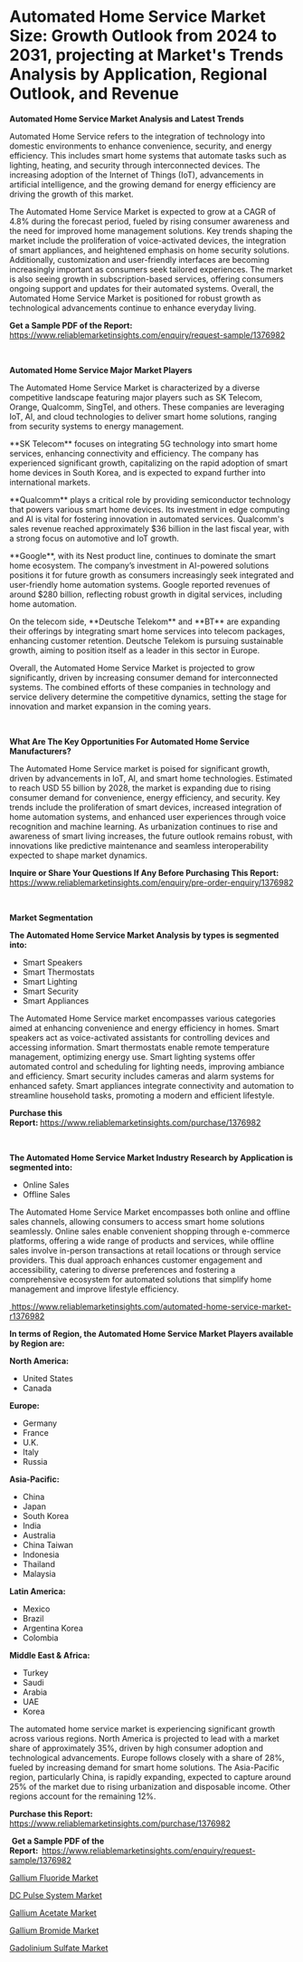 <p><h1>Automated Home Service Market Size: Growth Outlook from 2024 to 2031, projecting at Market's Trends Analysis by Application, Regional Outlook, and Revenue</h1></p><p><strong>Automated Home Service Market Analysis and Latest Trends</strong></p>
<p><p>Automated Home Service refers to the integration of technology into domestic environments to enhance convenience, security, and energy efficiency. This includes smart home systems that automate tasks such as lighting, heating, and security through interconnected devices. The increasing adoption of the Internet of Things (IoT), advancements in artificial intelligence, and the growing demand for energy efficiency are driving the growth of this market. </p><p>The Automated Home Service Market is expected to grow at a CAGR of 4.8% during the forecast period, fueled by rising consumer awareness and the need for improved home management solutions. Key trends shaping the market include the proliferation of voice-activated devices, the integration of smart appliances, and heightened emphasis on home security solutions. Additionally, customization and user-friendly interfaces are becoming increasingly important as consumers seek tailored experiences. The market is also seeing growth in subscription-based services, offering consumers ongoing support and updates for their automated systems. Overall, the Automated Home Service Market is positioned for robust growth as technological advancements continue to enhance everyday living.</p></p>
<p><strong>Get a Sample PDF of the Report:&nbsp;</strong> <a href="https://www.reliablemarketinsights.com/enquiry/request-sample/1376982?utm_campaign=1400&utm_medium=2&utm_source=Github&utm_content=ia&utm_term=23102024&utm_id=automated-home-service">https://www.reliablemarketinsights.com/enquiry/request-sample/1376982</a></p>
<p>&nbsp;</p>
<p><strong>Automated Home Service Major Market Players</strong></p>
<p><p>The Automated Home Service Market is characterized by a diverse competitive landscape featuring major players such as SK Telecom, Orange, Qualcomm, SingTel, and others. These companies are leveraging IoT, AI, and cloud technologies to deliver smart home solutions, ranging from security systems to energy management. </p><p>**SK Telecom** focuses on integrating 5G technology into smart home services, enhancing connectivity and efficiency. The company has experienced significant growth, capitalizing on the rapid adoption of smart home devices in South Korea, and is expected to expand further into international markets.</p><p>**Qualcomm** plays a critical role by providing semiconductor technology that powers various smart home devices. Its investment in edge computing and AI is vital for fostering innovation in automated services. Qualcomm's sales revenue reached approximately $36 billion in the last fiscal year, with a strong focus on automotive and IoT growth.</p><p>**Google**, with its Nest product line, continues to dominate the smart home ecosystem. The company’s investment in AI-powered solutions positions it for future growth as consumers increasingly seek integrated and user-friendly home automation systems. Google reported revenues of around $280 billion, reflecting robust growth in digital services, including home automation.</p><p>On the telecom side, **Deutsche Telekom** and **BT** are expanding their offerings by integrating smart home services into telecom packages, enhancing customer retention. Deutsche Telekom is pursuing sustainable growth, aiming to position itself as a leader in this sector in Europe.</p><p>Overall, the Automated Home Service Market is projected to grow significantly, driven by increasing consumer demand for interconnected systems. The combined efforts of these companies in technology and service delivery determine the competitive dynamics, setting the stage for innovation and market expansion in the coming years.</p></p>
<p>&nbsp;</p>
<p><strong>What Are The Key Opportunities For Automated Home Service Manufacturers?</strong></p>
<p><p>The Automated Home Service market is poised for significant growth, driven by advancements in IoT, AI, and smart home technologies. Estimated to reach USD 55 billion by 2028, the market is expanding due to rising consumer demand for convenience, energy efficiency, and security. Key trends include the proliferation of smart devices, increased integration of home automation systems, and enhanced user experiences through voice recognition and machine learning. As urbanization continues to rise and awareness of smart living increases, the future outlook remains robust, with innovations like predictive maintenance and seamless interoperability expected to shape market dynamics.</p></p>
<p><strong>Inquire or Share Your Questions If Any Before Purchasing This Report:</strong> <a href="https://www.reliablemarketinsights.com/enquiry/pre-order-enquiry/1376982?utm_campaign=1400&utm_medium=2&utm_source=Github&utm_content=ia&utm_term=23102024&utm_id=automated-home-service">https://www.reliablemarketinsights.com/enquiry/pre-order-enquiry/1376982</a></p>
<p>&nbsp;</p>
<p><strong>Market Segmentation</strong></p>
<p><strong>The Automated Home Service Market Analysis by types is segmented into:</strong></p>
<p><ul><li>Smart Speakers</li><li>Smart Thermostats</li><li>Smart Lighting</li><li>Smart Security</li><li>Smart Appliances</li></ul></p>
<p><p>The Automated Home Service market encompasses various categories aimed at enhancing convenience and energy efficiency in homes. Smart speakers act as voice-activated assistants for controlling devices and accessing information. Smart thermostats enable remote temperature management, optimizing energy use. Smart lighting systems offer automated control and scheduling for lighting needs, improving ambiance and efficiency. Smart security includes cameras and alarm systems for enhanced safety. Smart appliances integrate connectivity and automation to streamline household tasks, promoting a modern and efficient lifestyle.</p></p>
<p><strong>Purchase this Report:&nbsp;</strong><a href="https://www.reliablemarketinsights.com/purchase/1376982?utm_campaign=1400&utm_medium=2&utm_source=Github&utm_content=ia&utm_term=23102024&utm_id=automated-home-service">https://www.reliablemarketinsights.com/purchase/1376982</a></p>
<p>&nbsp;</p>
<p><strong>The Automated Home Service Market Industry Research by Application is segmented into:</strong></p>
<p><ul><li>Online Sales</li><li>Offline Sales</li></ul></p>
<p><p>The Automated Home Service Market encompasses both online and offline sales channels, allowing consumers to access smart home solutions seamlessly. Online sales enable convenient shopping through e-commerce platforms, offering a wide range of products and services, while offline sales involve in-person transactions at retail locations or through service providers. This dual approach enhances customer engagement and accessibility, catering to diverse preferences and fostering a comprehensive ecosystem for automated solutions that simplify home management and improve lifestyle efficiency.</p></p>
<p><a href="https://www.reliablemarketinsights.com/automated-home-service-market-r1376982?utm_campaign=1400&utm_medium=2&utm_source=Github&utm_content=ia&utm_term=23102024&utm_id=automated-home-service">&nbsp;https://www.reliablemarketinsights.com/automated-home-service-market-r1376982</a></p>
<p><strong>In terms of Region, the Automated Home Service Market Players available by Region are:</strong></p>
<p>
    <p> <strong> North America: </strong>
        <ul>
            <li>United States</li>
            <li>Canada</li>
        </ul>
        </p> 
    <p> <strong> Europe: </strong>
        <ul>
            <li>Germany</li>
            <li>France</li>
            <li>U.K.</li>
            <li>Italy</li>
            <li>Russia</li>
        </ul>
        </p> 
    <p> <strong> Asia-Pacific: </strong>
        <ul>
            <li>China</li>
            <li>Japan</li>
            <li>South Korea</li>
            <li>India</li>
            <li>Australia</li>
            <li>China Taiwan</li>
            <li>Indonesia</li>
            <li>Thailand</li>
            <li>Malaysia</li>
        </ul>
        </p> 
    <p> <strong> Latin America: </strong>
        <ul>
            <li>Mexico</li>
            <li>Brazil</li>
            <li>Argentina Korea</li>
            <li>Colombia</li>
        </ul>
        </p> 
    <p> <strong> Middle East & Africa: </strong>
        <ul>
            <li>Turkey</li>
            <li>Saudi</li>
            <li>Arabia</li>
            <li>UAE</li>
            <li>Korea</li>
        </ul>
    </p>
    </p>
<p><p>The automated home service market is experiencing significant growth across various regions. North America is projected to lead with a market share of approximately 35%, driven by high consumer adoption and technological advancements. Europe follows closely with a share of 28%, fueled by increasing demand for smart home solutions. The Asia-Pacific region, particularly China, is rapidly expanding, expected to capture around 25% of the market due to rising urbanization and disposable income. Other regions account for the remaining 12%.</p></p>
<p><strong>Purchase this Report: </strong><a href="https://www.reliablemarketinsights.com/purchase/1376982?utm_campaign=1400&utm_medium=2&utm_source=Github&utm_content=ia&utm_term=23102024&utm_id=automated-home-service">https://www.reliablemarketinsights.com/purchase/1376982</a></p>
<p>&nbsp;<strong>Get a Sample PDF of the Report:&nbsp;&nbsp;</strong><a href="https://www.reliablemarketinsights.com/enquiry/request-sample/1376982?utm_campaign=1400&utm_medium=2&utm_source=Github&utm_content=ia&utm_term=23102024&utm_id=automated-home-service">https://www.reliablemarketinsights.com/enquiry/request-sample/1376982</a></p>
<p><strong></strong></p>
<p><p><a href="https://www.linkedin.com/pulse/digital-transformation-gallium-fluoride-industry-market-r571f?utm_campaign=1400&utm_medium=2&utm_source=Github&utm_content=ia&utm_term=23102024&utm_id=automated-home-service">Gallium Fluoride Market</a></p><p><a href="https://github.com/joannesouthgate/Market-Research-Report-List-5/blob/main/dc-pulse-system-market.md?utm_campaign=1400&utm_medium=2&utm_source=Github&utm_content=ia&utm_term=23102024&utm_id=automated-home-service">DC Pulse System Market</a></p><p><a href="https://www.linkedin.com/pulse/gallium-acetate-market-overview-global-trends-future-prospects-uzctf?utm_campaign=1400&utm_medium=2&utm_source=Github&utm_content=ia&utm_term=23102024&utm_id=automated-home-service">Gallium Acetate Market</a></p><p><a href="https://www.linkedin.com/pulse/in-depth-gallium-bromide-market-review-size-share-77cagr-growth-fcvaf?utm_campaign=1400&utm_medium=2&utm_source=Github&utm_content=ia&utm_term=23102024&utm_id=automated-home-service">Gallium Bromide Market</a></p><p><a href="https://www.linkedin.com/pulse/gadolinium-sulfate-market-innovations-trends-comprehensive-cbxee?utm_campaign=1400&utm_medium=2&utm_source=Github&utm_content=ia&utm_term=23102024&utm_id=automated-home-service">Gadolinium Sulfate Market</a></p></p>
